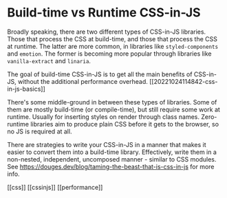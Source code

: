 # Build-time vs Runtime CSS-in-JS

Broadly speaking, there are two different types of CSS-in-JS libraries. Those that process the CSS at build-time, and those that process the CSS at runtime. The latter are more common, in libraries like `styled-components` and `emotion`. The former is becoming more popular through libraries like `vanilla-extract` and `linaria`.

The goal of build-time CSS-in-JS is to get all the main benefits of CSS-in-JS, without the additional performance overhead. [[20221024114842-css-in-js-basics]]

There's some middle-ground in between these types of libraries. Some of them are mostly build-time (or compile-time), but still require some work at runtime. Usually for inserting styles on render through class names. Zero-runtime libraries aim to produce plain CSS before it gets to the browser, so no JS is required at all.

There are strategies to write your CSS-in-JS in a manner that makes it easier to convert them into a build-time library. Effectively, write them in a non-nested, independent, uncomposed manner - similar to CSS modules.
See https://douges.dev/blog/taming-the-beast-that-is-css-in-js for more info.

[[css]]
[[cssinjs]]
[[performance]]